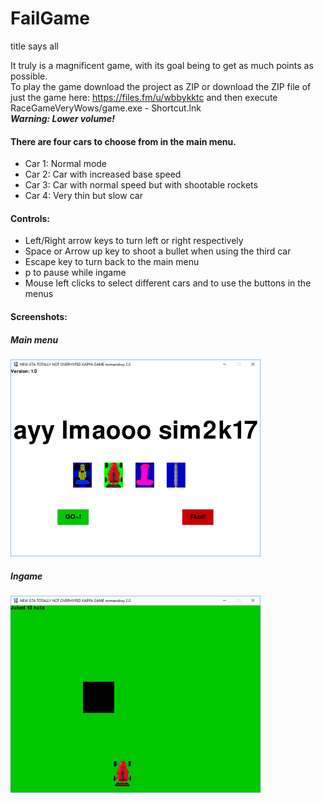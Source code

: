 # FailGame
title says all

It truly is a magnificent game, with its goal being to get as much points as possible.  
To play the game download the project as ZIP or download the ZIP file of just the game here: https://files.fm/u/wbbykktc and then execute RaceGameVeryWows/game.exe - Shortcut.lnk  
**_Warning: Lower volume!_**


#### There are four cars to choose from in the main menu.
- Car 1: Normal mode
- Car 2: Car with increased base speed
- Car 3: Car with normal speed but with shootable rockets
- Car 4: Very thin but slow car

#### Controls:
- Left/Right arrow keys to turn left or right respectively
- Space or Arrow up key to shoot a bullet when using the third car
- Escape key to turn back to the main menu
- p to pause while ingame
- Mouse left clicks to select different cars and to use the buttons in the menus


#### Screenshots:

##### Main menu  
![alt text](https://github.com/pieterjaninfo/FailGame/raw/master/screenshots/mainmenu.png "Main menu snapshot")

##### Ingame  
![alt text](https://github.com/pieterjaninfo/FailGame/raw/master/screenshots/ingame.png "Ingame snapshot")

